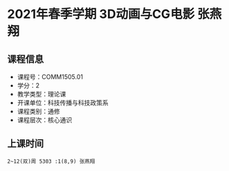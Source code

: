 # 2021年春季学期 3D动画与CG电影 张燕翔






## 课程信息

- 课程号：COMM1505.01
- 学分：2
- 教学类型：理论课
- 开课单位：科技传播与科技政策系
- 课程类别：通修
- 课程层次：核心通识

## 上课时间

```
2~12(双)周 5303 :1(8,9) 张燕翔
```

